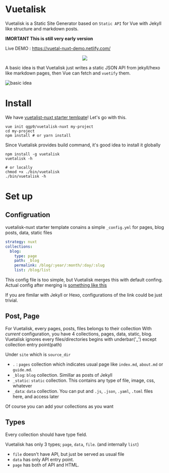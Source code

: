 # Vuetalisk

Vuetalisk is a Static Site Generator based on `Static API` for  Vue with Jekyll like structure and markdown posts.

**IMORTANT This is still very early version**

Live DEMO : https://vuetal-nuxt-demo.netlify.com/

<p align="center"> <img src="http://i.imgur.com/3QUaAyo.png"> </p>

A basic idea is that Vuetalisk just writes a static JSON API from jekyll/hexo like markdown pages,
then Vue can fetch and `vuetify` them.

![basic idea](http://i.imgur.com/VxE4bG4.png)


# Install

We have [vuetalist-nuxt starter temlpate](https://github.com/qgp9/vuetalisk-nuxt)! Let's go with this.

```
vue init qgp9/vuetalisk-nuxt my-project
cd my-project
npm install # or yarn install
```

Since Vuetalisk provides build command, it's good idea to install it globally
```
npm install -g vuetalisk
vuetalisk -h

# or locally
chmod +x ./bin/vuetalisk
./bin/vuetalisk -h
```

# Set up

## Configruation
vuetalisk-nuxt starter template conains a simple `_config.yml` for pages, blog posts, data, static files
```yaml
strategy: nuxt
collections:
  blog:
    type: page
    path: _blog
    permalink: /blog/:year/:month/:day/:slug
    list: /blog/list
```
This config file is too simple, but Vuetalisk merges this with default confing.
Actual config after merging is [something like this](https://gist.github.com/qgp9/75e59b3ca54f061e61d6512d64766f74)

If you are fimilar with Jekyll or Hexo, configurations of the link could be just trivial.

## Post, Page
For Vuetalisk, every pages, posts, files belongs to their collection
With *current* configuration, you have 4 collections, pages, data, static, blog.
Vuetalisk ignores every files/directories begins with underbar('_') except collection entry point(path)

Under `site` which is `source_dir`
* `.` : `pages` collection which indicates usual page like `index.md`, `about.md` or `guide.md`. 
* `_blog`: `blog` collection. Simillar as posts of Jekyll
* `_static`: `static` collection. This contains any type of file, image, css, whatever
* `_data`: `data` collection. You can put and `.js`, `.json`, `.yaml`, `.toml` files here, and access later

Of course you can add your collections as you want

## Types
Every collection should have type field.

Vuetalisk has only 3 types; `page`, `data`, `file`. (and internally `list`)
* `file` doesn't have API, but just be served as usual file
* `data` has only API entry point.
* `page` has both of API and HTML.

